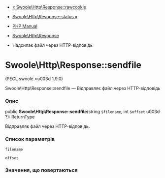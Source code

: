 - [«
Swoole\Http\Response::rawcookie](swoole-http-response.rawcookie.md)
- [Swoole\Http\Response::status »](swoole-http-response.status.md)

- [PHP Manual](index.md)
- [Swoole\Http\Response](class.swoole-http-response.md)
- Надсилає файл через HTTP-відповідь

# Swoole\Http\Response::sendfile

(PECL swoole \>u003d 1.9.0)

Swoole\Http\Response::sendfile — Відправляє файл через HTTP-відповідь

### Опис

public **Swoole\Http\Response::sendfile**(string `$filename`, int
`$offset` u003d ?): ReturnType

Відправляє файл через HTTP-відповідь.

### Список параметрів

`filename`

`offset`

### Значення, що повертаються
